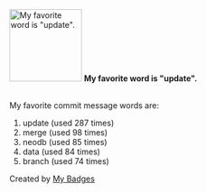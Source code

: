 <img src="https://my-badges.github.io/my-badges/favorite-word.png" alt="My favorite word is &quot;update&quot;." title="My favorite word is &quot;update&quot;." width="128">
<strong>My favorite word is &quot;update&quot;.</strong>
<br><br>

My favorite commit message words are:

1. update (used 287 times)
2. merge (used 98 times)
3. neodb (used 85 times)
4. data (used 84 times)
5. branch (used 74 times)


Created by <a href="https://github.com/my-badges/my-badges">My Badges</a>